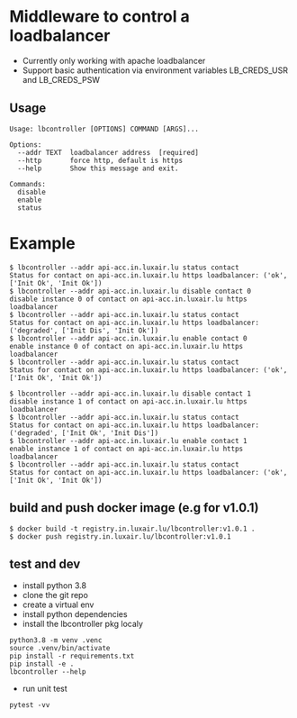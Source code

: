 Middleware to control a loadbalancer
====================================

- Currently only working with apache loadbalancer
- Support basic authentication via environment variables LB_CREDS_USR and LB_CREDS_PSW

## Usage

```
Usage: lbcontroller [OPTIONS] COMMAND [ARGS]...

Options:
  --addr TEXT  loadbalancer address  [required]
  --http       force http, default is https
  --help       Show this message and exit.

Commands:
  disable
  enable
  status
```

# Example

```
$ lbcontroller --addr api-acc.in.luxair.lu status contact
Status for contact on api-acc.in.luxair.lu https loadbalancer: ('ok', ['Init Ok', 'Init Ok'])
$ lbcontroller --addr api-acc.in.luxair.lu disable contact 0
disable instance 0 of contact on api-acc.in.luxair.lu https loadbalancer
$ lbcontroller --addr api-acc.in.luxair.lu status contact
Status for contact on api-acc.in.luxair.lu https loadbalancer: ('degraded', ['Init Dis', 'Init Ok'])
$ lbcontroller --addr api-acc.in.luxair.lu enable contact 0
enable instance 0 of contact on api-acc.in.luxair.lu https loadbalancer
$ lbcontroller --addr api-acc.in.luxair.lu status contact
Status for contact on api-acc.in.luxair.lu https loadbalancer: ('ok', ['Init Ok', 'Init Ok'])

$ lbcontroller --addr api-acc.in.luxair.lu disable contact 1
disable instance 1 of contact on api-acc.in.luxair.lu https loadbalancer
$ lbcontroller --addr api-acc.in.luxair.lu status contact
Status for contact on api-acc.in.luxair.lu https loadbalancer: ('degraded', ['Init Ok', 'Init Dis'])
$ lbcontroller --addr api-acc.in.luxair.lu enable contact 1
enable instance 1 of contact on api-acc.in.luxair.lu https loadbalancer
$ lbcontroller --addr api-acc.in.luxair.lu status contact
Status for contact on api-acc.in.luxair.lu https loadbalancer: ('ok', ['Init Ok', 'Init Ok'])
```

## build and push docker image (e.g for v1.0.1)

```
$ docker build -t registry.in.luxair.lu/lbcontroller:v1.0.1 .
$ docker push registry.in.luxair.lu/lbcontroller:v1.0.1
```

## test and dev
- install python 3.8
- clone the git repo
- create a virtual env
- install python dependencies
- install the lbcontroller pkg localy
```
python3.8 -m venv .venc
source .venv/bin/activate
pip install -r requirements.txt
pip install -e .
lbcontroller --help
```
- run unit test
```
pytest -vv
```
